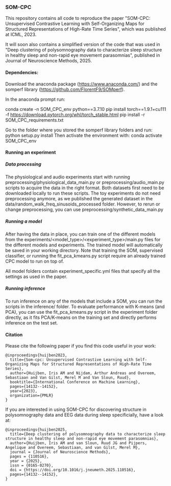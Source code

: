 ### SOM-CPC
This repository contains all code to reproduce the paper "SOM-CPC: Unsupervised Contrastive Learning with Self-Organizing Maps for Structured Representations of High-Rate Time Series", which was published at ICML, 2023.

It will soon also contains a simplified version of the code that was used in "Deep clustering of polysomnography data to characterize sleep structure in healthy sleep and non-rapid eye movement parasomnias", published in Journal of Neuroscience Methods, 2025.

#### Dependencies:

Download the anaconda package (https://www.anaconda.com/) and the somperf library (https://github.com/FlorentF9/SOMperf).

In the anaconda prompt run:

conda create -n SOM_CPC_env python==3.7.10
pip install torch==1.9.1+cu111 -f https://download.pytorch.org/whl/torch_stable.html
pip install -r SOM_CPC_requirements.txt

Go to the folder where you stored the somperf library folders and run: python setup.py install
Then activate the environment with: conda activate SOM_CPC_env


#### Running an experiment

##### Data processing
The physiological and audio experiments start with running preprocessing/physiological_data_main.py or preprocessing/audio_main.py scripts to acquire the data in the right format. 
Both datasets first need to be downloaded locally to run these scripts.
The toy experiments do not need preprocessing anymore, as we published the generated dataset in the data/random_walk_freq_sinusoids_processed folder. However, to rerun or change preprocessing, you can use preprocessing/synthetic_data_main.py

##### Running a model
After having the data in place, you can train one of the different models from the experiments/<model_type>/<experiment_type>/main.py files for the different models and experiments. 
The trained model will automatically be saved in your working directory.
Note that training the SOM, supervised classifier, or running the fit_pca_kmeans.py script require an already trained CPC model to run on top of.

All model folders contain experiment_specific.yml files that specify all the settings as used in the paper.

##### Running inference
To run inference on any of the models that include a SOM, you can run the scripts in the inference/ folder. To evaluate performance with K-means (and PCA), you can use the fit_pca_kmeans.py script in the experiment folder directly, as it fits PCA/K-means on the training set and directly performs inference on the test set.

#### Citation
Please cite the following paper if you find this code useful in your work:

```
@inproceedings{huijben2023,
  title={Som-cpc: Unsupervised Contrastive Learning with Self-Organizing Maps for Structured Representations of High-Rate Time Series},
  author={Huijben, Iris AM and Nijdam, Arthur Andreas and Overeem, Sebastiaan and Van Gilst, Merel M and Van Sloun, Ruud},
  booktitle={International Conference on Machine Learning},
  pages={14132--14152},
  year={2023},
  organization={PMLR}
}
```

If you are interested in using SOM-CPC for discovering structure in polysomnography data and EEG data during sleep specificially, have a look at:
```
@inproceedings{huijben2025,
  title={Deep clustering of polysomnography data to characterize sleep structure in healthy sleep and non-rapid eye movement parasomnias},
  author={Huijben, Iris AM and van Sloun, Ruud JG and Pijpers, Angelique and Overeem, Sebastiaan, and van Gilst, Merel M},
  journal = {Journal of Neuroscience Methods},
  pages = {110516},
  year = {2025},
  issn = {0165-0270},
  doi = {https://doi.org/10.1016/j.jneumeth.2025.110516},
  pages={14132--14152},
}
```

